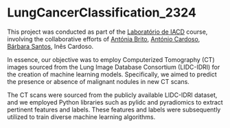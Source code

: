 # LungCancerClassification_2324

This project was conducted as part of the [Laboratório de IACD](https://sigarra.up.pt/fcup/en/ucurr_geral.ficha_uc_view?pv_ocorrencia_id=529878) course, involving the collaborative efforts of [Antónia Brito](https://github.com/Nia3324?tab=followers), [António Cardoso](https://github.com/ToniCardosooo), [Bárbara Santos](https://github.com/barbara-san), Inês Cardoso.

In essence, our objective was to employ Computerized Tomography (CT) images sourced from the Lung Image Database Consortium (LIDC-IDRI) for the creation of machine learning models. Specifically, we aimed to predict the presence or absence of malignant nodules in new CT scans.

The CT scans were sourced from the publicly available LIDC-IDRI dataset, and we employed Python libraries such as pylidc and pyradiomics to extract pertinent features and labels. These features and labels were subsequently utilized to train diverse machine learning algorithms.
